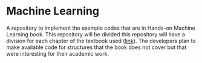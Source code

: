 # Machine Learning

A repository to implement the exemple codes that are in Hands-on Machine Learning book.
This repository will be divided this repository will have a division for each chapter of the textbook used ([link](https://www.amazon.com.br/M%C3%A3os-obra-aprendizado-Scikit-Learn-inteligentes/dp/8550815489/ref=asc_df_8550815489/?tag=googleshopp00-20&linkCode=df0&hvadid=379715964603&hvpos=&hvnetw=g&hvrand=15779740176606938463&hvpone=&hvptwo=&hvqmt=&hvdev=c&hvdvcmdl=&hvlocint=&hvlocphy=1001538&hvtargid=pla-1390910077420&psc=1)). The developers plan to make available code for structures that the book does not cover but that were interesting for their academic work.
